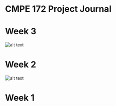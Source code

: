 # CMPE 172 Project Journal

# Week 3
![alt text](images/week3)

# Week 2
![alt text](images/week2)

# Week 1